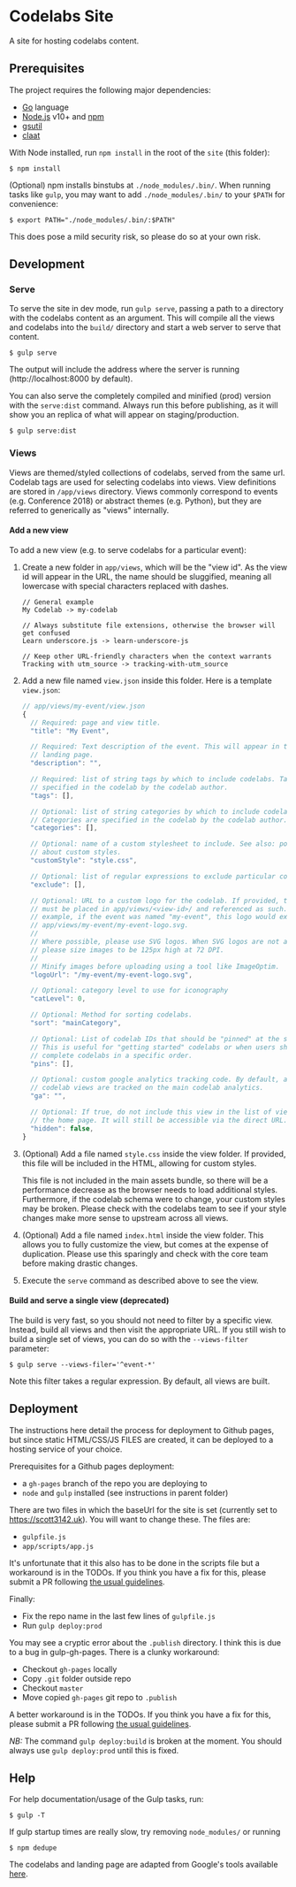 # Codelabs Site

A site for hosting codelabs content.

## Prerequisites

The project requires the following major dependencies:

- [Go](https://golang.org/dl/) language
- [Node.js](https://nodejs.org/en/download/) v10+ and [npm](https://www.npmjs.com/get-npm)
- [gsutil](https://cloud.google.com/storage/docs/gsutil_install)
- [claat](https://github.com/googlecodelabs/tools/tree/master/claat#install)

With Node installed, run `npm install` in the root of the `site` (this folder):

```text
$ npm install
```

(Optional) npm installs binstubs at `./node_modules/.bin/`. When running tasks
like `gulp`, you may want to add `./node_modules/.bin/` to your `$PATH` for convenience:

```text
$ export PATH="./node_modules/.bin/:$PATH"
```

This does pose a mild security risk, so please do so at your own risk.


## Development

### Serve

To serve the site in dev mode, run `gulp serve`, passing a path to a directory
with the codelabs content as an argument. This will compile all the views and
codelabs into the `build/` directory and start a web server to serve that
content.

```text
$ gulp serve
```

The output will include the address where the server is running
(http://localhost:8000 by default).

You can also serve the completely compiled and minified (prod) version with the
`serve:dist` command. Always run this before publishing, as it will show you an
replica of what will appear on staging/production.

```text
$ gulp serve:dist
```

### Views

Views are themed/styled collections of codelabs, served from the same url.
Codelab tags are used for selecting codelabs into views. View definitions are
stored in `/app/views` directory. Views commonly correspond to events (e.g. Conference
2018) or abstract themes (e.g. Python), but they are referred to generically as
"views" internally.

#### Add a new view

To add a new view (e.g. to serve codelabs for a particular event):

1. Create a new folder in `app/views`, which will be the "view id". As the view
id will appear in the URL, the name should be sluggified, meaning all lowercase
with special characters replaced with dashes.

    ```text
    // General example
    My Codelab -> my-codelab

    // Always substitute file extensions, otherwise the browser will get confused
    Learn underscore.js -> learn-underscore-js

    // Keep other URL-friendly characters when the context warrants
    Tracking with utm_source -> tracking-with-utm_source
    ```

1. Add a new file named `view.json` inside this folder. Here is a template
`view.json`:

    ```javascript
    // app/views/my-event/view.json
    {
      // Required: page and view title.
      "title": "My Event",

      // Required: Text description of the event. This will appear in the view
      // landing page.
      "description": "",

      // Required: list of string tags by which to include codelabs. Tags are
      // specified in the codelab by the codelab author.
      "tags": [],

      // Optional: list of string categories by which to include codelabs.
      // Categories are specified in the codelab by the codelab author.
      "categories": [],

      // Optional: name of a custom stylesheet to include. See also: point below
      // about custom styles.
      "customStyle": "style.css",

      // Optional: list of regular expressions to exclude particular codelabs.
      "exclude": [],

      // Optional: URL to a custom logo for the codelab. If provided, this logo
      // must be placed in app/views/<view-id>/ and referenced as such. For
      // example, if the event was named "my-event", this logo would exist at
      // app/views/my-event/my-event-logo.svg.
      //
      // Where possible, please use SVG logos. When SVG logos are not available,
      // please size images to be 125px high at 72 DPI.
      //
      // Minify images before uploading using a tool like ImageOptim.
      "logoUrl": "/my-event/my-event-logo.svg",

      // Optional: category level to use for iconography
      "catLevel": 0,

      // Optional: Method for sorting codelabs.
      "sort": "mainCategory",

      // Optional: List of codelab IDs that should be "pinned" at the start.
      // This is useful for "getting started" codelabs or when users should
      // complete codelabs in a specific order.
      "pins": [],

      // Optional: custom google analytics tracking code. By default, all
      // codelab views are tracked on the main codelab analytics.
      "ga": "",

      // Optional: If true, do not include this view in the list of views on
      // the home page. It will still be accessible via the direct URL.
      "hidden": false,
    }
    ```

1. (Optional) Add a file named `style.css` inside the view folder. If provided,
this file will be included in the HTML, allowing for custom styles.

    This file is not included in the main assets bundle, so there will be a
    performance decrease as the browser needs to load additional styles.
    Furthermore, if the codelab schema were to change, your custom styles may be
    broken. Please check with the codelabs team to see if your style changes
    make more sense to upstream across all views.

1. (Optional) Add a file named `index.html` inside the view folder. This allows
you to fully customize the view, but comes at the expense of duplication. Please
use this sparingly and check with the core team before making drastic changes.

1. Execute the `serve` command as described above to see the view.

#### Build and serve a single view (deprecated)

The build is very fast, so you should not need to filter by a specific view.
Instead, build all views and then visit the appropriate URL. If you still wish
to build a single set of views, you can do so with the `--views-filter`
parameter:

```text
$ gulp serve --views-filer='^event-*'
```

Note this filter takes a regular expression. By default, all views are built.


## Deployment 

The instructions here detail the process for deployment to Github pages, but since static HTML/CSS/JS FILES are created, it can be deployed to a hosting service of your choice. 

Prerequisites for a Github pages deployment:

- a `gh-pages` branch of the repo you are deploying to
- `node` and `gulp` installed (see instructions in parent folder)

There are two files in which the baseUrl for the site is set (currently set to https://scott3142.uk). You will want to change these. The files are:

- `gulpfile.js`
- `app/scripts/app.js` 

It's unfortunate that it this also has to be done in the scripts file but a workaround is in the TODOs. If you think you have a fix for this, please submit a PR following [the usual guidelines](https://help.github.com/en/github/collaborating-with-issues-and-pull-requests/about-pull-requests). 

Finally:

- Fix the repo name in the last few lines of `gulpfile.js`
- Run `gulp deploy:prod`

You may see a cryptic error about the `.publish` directory. I think this is due to a bug in gulp-gh-pages. There is a clunky workaround:

- Checkout `gh-pages` locally 
- Copy `.git` folder outside repo
- Checkout `master`
- Move copied `gh-pages` git repo to `.publish` 

A better workaround is in the TODOs. If you think you have a fix for this, please submit a PR following [the usual guidelines](https://help.github.com/en/github/collaborating-with-issues-and-pull-requests/about-pull-requests). 

*NB:* The command `gulp deploy:build` is broken at the moment. You should always use `gulp deploy:prod` until this is fixed. 

## Help

For help documentation/usage of the Gulp tasks, run:

```text
$ gulp -T
```

If gulp startup times are really slow, try removing `node_modules/` or running

```text
$ npm dedupe
```

The codelabs and landing page are adapted from Google's tools available [here](https://github.com/googlecodelabs/tools). 
